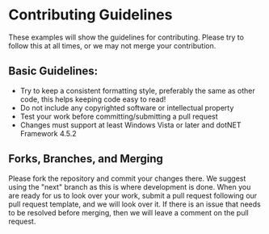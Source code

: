 # Contributing Guidelines

These examples will show the guidelines for contributing. Please try to follow this at all times, or we may not merge your contribution.

## Basic Guidelines:
- Try to keep a consistent formatting style, preferably the same as other code, this helps keeping code easy to read!
- Do not include any copyrighted software or intellectual property
- Test your work before committing/submitting a pull request
- Changes must support at least Windows Vista or later and dotNET Framework 4.5.2

## Forks, Branches, and Merging
Please fork the repository and commit your changes there. We suggest using the "next" branch as this is where development is done. When you are ready for us to look over your work, submit a pull request following our pull request template, and we will look over it. If there is an issue that needs to be resolved before merging, then we will leave a comment on the pull request.
